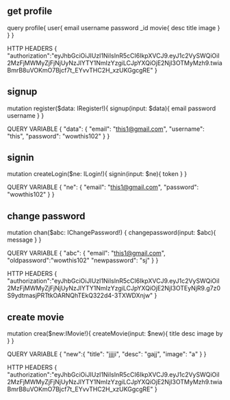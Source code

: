 ## get profile
query profile{
  user{
    email
    username
    password
    _id
    movie{
      desc
      title
      image
    }
  }
}

HTTP HEADERS
{
  "authorization":"eyJhbGciOiJIUzI1NiIsInR5cCI6IkpXVCJ9.eyJ1c2VySWQiOiI2MzFjMWMyZjFjNjUyNzJlYTY1NmIzYzgiLCJpYXQiOjE2NjI3OTMyMzh9.twiaBmrB8uVOKmO7Bjcf7t_EYvvTHC2H_xzUKGgcgRE"
}

## signup

mutation register($data: IRegister!){
  signup(input: $data){
    email
    password
    username
  }
}

QUERY VARIABLE
{
  "data": {
    "email": "this1@gmail.com",
    "username": "this",
    "password": "wowthis102"
  }
}

## signin 
mutation createLogin($ne: ILogin!){
  signin(input: $ne){
    token
  }
}

QUERY VARIABLE
{
  "ne": {
    "email": "this1@gmail.com",
    "password": "wowthis102"
  }
}

## change password 
mutation chan($abc: IChangePassword!) {
  changepassword(input: $abc){
    message
  }
}

QUERY VARIABLE
{
  "abc": {
    "email": "this1@gmail.com",
    "oldpassword":"wowthis102"
    "newpassword": "sj"
  }
}

HTTP HEADERS
{
  "authorization":"eyJhbGciOiJIUzI1NiIsInR5cCI6IkpXVCJ9.eyJ1c2VySWQiOiI2MzFjMWMyZjFjNjUyNzJlYTY1NmIzYzgiLCJpYXQiOjE2NjI3OTEyNjR9.g7z0S9ydtmasjPRTtkOARNQhTEkQ322d4-3TXWDXnjw"
}

## create movie
mutation crea($new:IMovie!){
  createMovie(input: $new){
    title
    desc
    image
    by
  }
}

QUERY VARIABLE
{
  "new":{
   "title": "jjjji",
    "desc": "gajj",
    "image": "a"
  }
}

HTTP HEADERS
{
  "authorization":"eyJhbGciOiJIUzI1NiIsInR5cCI6IkpXVCJ9.eyJ1c2VySWQiOiI2MzFjMWMyZjFjNjUyNzJlYTY1NmIzYzgiLCJpYXQiOjE2NjI3OTMyMzh9.twiaBmrB8uVOKmO7Bjcf7t_EYvvTHC2H_xzUKGgcgRE"
}